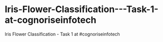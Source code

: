 # Iris-Flower-Classification---Task-1-at-cognoriseinfotech
Iris Flower Classification - Task 1 at #cognoriseinfotech
